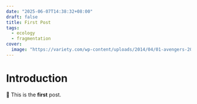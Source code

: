 ```yaml
---
date: "2025-06-07T14:38:32+08:00"
draft: false
title: First Post
tags:
  - ecology
  - fragmentation
cover:
  image: "https://variety.com/wp-content/uploads/2014/04/01-avengers-2012.jpg"
---
```


# Introduction

:wave: This is the **first** post.